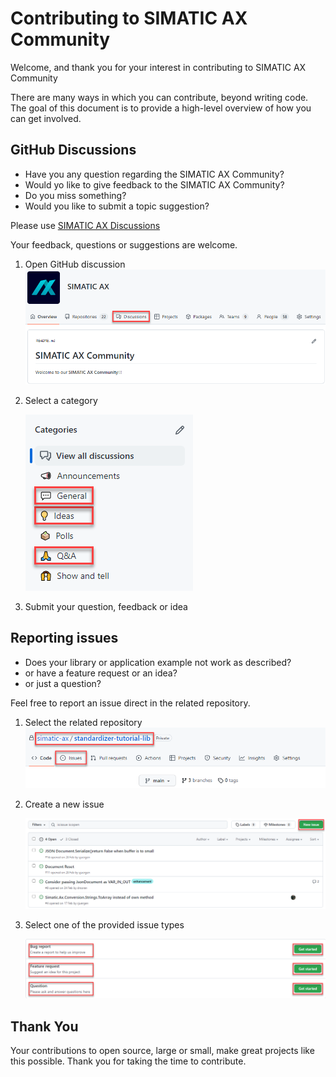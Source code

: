 # Contributing to SIMATIC AX Community

Welcome, and thank you for your interest in contributing to SIMATIC AX Community

There are many ways in which you can contribute, beyond writing code. The goal of this document is to provide a high-level overview of how you can get involved.

## GitHub Discussions

- Have you any question regarding the SIMATIC AX Community?
- Would yo like to give feedback to the SIMATIC AX Community?
- Do you miss something?
- Would you like to submit a topic suggestion?
  
Please use [SIMATIC AX Discussions](https://github.com/orgs/simatic-ax/discussions)

Your feedback, questions or suggestions are welcome.

1. Open GitHub discussion
   ![dis1](img/dsicussions1.png)

1. Select a category

    ![dis2](img/dsicussions2.png)

1. Submit your question, feedback or idea

## Reporting issues

- Does your library or application example not work as described?
- or have a feature request or an idea?
- or just a question?

Feel free to report an issue direct in the related repository.

1. Select the related repository
    ![iss1](issues1.png)

1. Create a new issue

    ![iss2](img/issues2.png)

1. Select one of the provided issue types

    ![iss3](img/issues3.png)

## Thank You

Your contributions to open source, large or small, make great projects like this possible. Thank you for taking the time to contribute.
